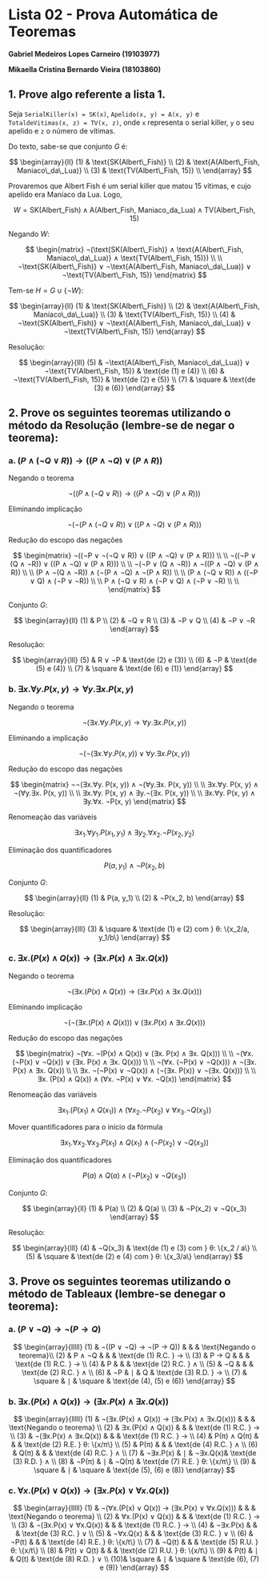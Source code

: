 # Lista 02 - Prova Automática de Teoremas

**Gabriel Medeiros Lopes Carneiro (19103977)**

**Mikaella Cristina Bernardo Vieira (18103860)**

## 1. Prove algo referente a lista 1.


Seja `SerialKiller(x) = SK(x)`, `Apelido(x, y) = A(x, y)` e `TotaldeVitimas(x, z) = TV(x, z)`, onde `x` representa o serial killer, `y` o seu apelido e `z` o número de vítimas.

Do texto, sabe-se que conjunto $G$ é:

$$
\begin{array}{ll}
(1)     &   \text{SK(Albert\_Fish)}                 \\
(2)     &   \text{A(Albert\_Fish, Maniaco\_da\_Lua)} \\
(3)     &   \text{TV(Albert\_Fish, 15)}             \\
\end{array}
$$

Provaremos que Albert Fish é um serial killer que matou 15 vítimas, e cujo apelido era Maníaco da Lua.
Logo,

$$
W = \text{SK(Albert\_Fish)} ∧ \text{A(Albert\_Fish, Maniaco\_da\_Lua)} ∧ \text{TV(Albert\_Fish, 15)}
$$

Negando $W$:

$$
\begin{matrix}
¬(\text{SK(Albert\_Fish)} ∧ \text{A(Albert\_Fish, Maniaco\_da\_Lua)} ∧ \text{TV(Albert\_Fish, 15)}) \\ \\
¬\text{SK(Albert\_Fish)} ∨ ¬\text{A(Albert\_Fish, Maniaco\_da\_Lua)} ∨ ¬\text{TV(Albert\_Fish, 15)}
\end{matrix}
$$

Tem-se $H = G ∪ \{¬W\}$:

$$
\begin{array}{ll}
(1)     &   \text{SK(Albert\_Fish)}                     \\
(2)     &   \text{A(Albert\_Fish, Maniaco\_da\_Lua)}    \\
(3)     &   \text{TV(Albert\_Fish, 15)}                 \\
(4)     &   ¬\text{SK(Albert\_Fish)} ∨ ¬\text{A(Albert\_Fish, Maniaco\_da\_Lua)} ∨ ¬\text{TV(Albert\_Fish, 15)}
\end{array}
$$


Resolução:

$$
\begin{array}{lll}
(5)     &   ¬\text{A(Albert\_Fish, Maniaco\_da\_Lua)} ∨ ¬\text{TV(Albert\_Fish, 15)}    &   \text{de (1) e (4)} \\
(6)     &   ¬\text{TV(Albert\_Fish, 15)}    &   \text{de (2) e (5)} \\
(7)     &   \square   & \text{de (3) e (6)}
\end{array}
$$

## 2. Prove os seguintes teoremas utilizando o método da Resolução (lembre-se de negar o teorema):

### a. $(P ∧ (¬Q ∨ R)) → ((P ∧ ¬Q) ∨ (P ∧ R))$

Negando o teorema

$$
¬((P ∧ (¬Q ∨ R)) → ((P ∧ ¬Q) ∨ (P ∧ R)))
$$

Eliminando implicação

$$
¬(¬(P ∧ (¬Q ∨ R)) ∨ ((P ∧ ¬Q) ∨ (P ∧ R)))
$$

Redução do escopo das negações

$$
\begin{matrix}
¬((¬P ∨ ¬(¬Q ∨ R)) ∨ ((P ∧ ¬Q) ∨ (P ∧ R))) \\ \\
¬((¬P ∨ (Q ∧ ¬R)) ∨ ((P ∧ ¬Q) ∨ (P ∧ R))) \\ \\
¬(¬P ∨ (Q ∧ ¬R)) ∧ ¬((P ∧ ¬Q) ∨ (P ∧ R)) \\ \\
(P ∧ ¬(Q ∧ ¬R)) ∧ (¬(P ∧ ¬Q) ∧ ¬(P ∧ R)) \\ \\
(P ∧ (¬Q ∨ R)) ∧ ((¬P ∨ Q) ∧ (¬P ∨ ¬R)) \\ \\
P ∧ (¬Q ∨ R) ∧ (¬P ∨ Q) ∧ (¬P ∨ ¬R) \\ \\
\end{matrix}
$$

Conjunto $G$:

$$
\begin{array}{ll}
(1)     &   P \\
(2)     &   ¬Q ∨ R \\
(3)     &   ¬P ∨ Q \\
(4)     &   ¬P ∨ ¬R
\end{array}
$$

Resolução:

$$
\begin{array}{lll}
(5)     &   R ∨ ¬P      & \text{de (2) e (3)} \\
(6)     &   ¬P          & \text{de (5) e (4)} \\
(7)     &   \square     & \text{de (6) e (1)}
\end{array}
$$

### b. $∃x.∀y. P(x, y) → ∀y.∃x. P(x, y)$

Negando o teorema

$$
¬(∃x.∀y. P(x, y) → ∀y.∃x. P(x, y))
$$

Eliminando a implicação

$$
¬(¬(∃x.∀y. P(x, y)) ∨ ∀y.∃x. P(x, y))
$$

Redução do escopo das negações

$$
\begin{matrix}
¬¬(∃x.∀y. P(x, y)) ∧ ¬(∀y.∃x. P(x, y)) \\ \\
∃x.∀y. P(x, y) ∧ ¬(∀y.∃x. P(x, y)) \\ \\
∃x.∀y. P(x, y) ∧ ∃y.¬(∃x. P(x, y)) \\ \\
∃x.∀y. P(x, y) ∧ ∃y.∀x. ¬P(x, y)
\end{matrix}
$$

Renomeação das variáveis

$$
∃x_1.∀y_1. P(x_1, y_1) ∧ ∃y_2.∀x_2. ¬P(x_2, y_2)
$$

Eliminação dos quantificadores

$$
P(a, y_1) ∧ ¬P(x_2, b)
$$

Conjunto $G$:

$$
\begin{array}{ll}
(1)     &   P(a, y_1)   \\
(2)     &   ¬P(x_2, b) 
\end{array}
$$

Resolução:

$$
\begin{array}{lll}
(3)     &   \square     &   \text{de (1) e (2) com } θ: \{x_2/a, y_1/b\}    
\end{array}
$$

### c. $∃x. (P(x) ∧ Q(x)) → (∃x. P(x) ∧ ∃x. Q(x))$

Negando o teorema

$$
¬(∃x. (P(x) ∧ Q(x)) → (∃x. P(x) ∧ ∃x. Q(x)))
$$

Eliminando implicação

$$
¬(¬(∃x. (P(x) ∧ Q(x))) ∨ (∃x. P(x) ∧ ∃x. Q(x)))
$$

Redução do escopo das negações

$$
\begin{matrix}
¬(∀x. ¬(P(x) ∧ Q(x)) ∨ (∃x. P(x) ∧ ∃x. Q(x))) \\ \\
¬(∀x. (¬P(x) ∨ ¬Q(x)) ∨ (∃x. P(x) ∧ ∃x. Q(x))) \\ \\
¬(∀x. (¬P(x) ∨ ¬Q(x))) ∧ ¬(∃x. P(x) ∧ ∃x. Q(x)) \\ \\
∃x. ¬(¬P(x) ∨ ¬Q(x)) ∧ (¬(∃x. P(x)) ∨ ¬(∃x. Q(x))) \\ \\
∃x. (P(x) ∧ Q(x)) ∧ (∀x. ¬P(x) ∨ ∀x. ¬Q(x))
\end{matrix}
$$

Renomeação das variáveis    

$$
∃x_1. (P(x_1) ∧ Q(x_1)) ∧ (∀x_2. ¬P(x_2) ∨ ∀x_3. ¬Q(x_3))
$$

Mover quantificadores para o início da fórmula

$$
∃x_1.∀x_2.∀x_3. P(x_1) ∧ Q(x_1) ∧ (¬P(x_2) ∨ ¬Q(x_3))
$$

Eliminação dos quantificadores

$$
P(a) ∧ Q(a) ∧ (¬P(x_2) ∨ ¬Q(x_3))
$$

Conjunto $G$:

$$
\begin{array}{ll}
(1)     &   P(a)                \\
(2)     &   Q(a)                \\
(3)     &   ¬P(x_2) ∨ ¬Q(x_3) 
\end{array}
$$

Resolução:

$$
\begin{array}{lll}
(4)     &   ¬Q(x_3)   &   \text{de (1) e (3) com } θ: \{x_2 / a\} \\
(5)     &   \square   &   \text{de (2) e (4) com } θ: \{x_3/a\}
\end{array}
$$

## 3. Prove os seguintes teoremas utilizando o método de Tableaux (lembre-se denegar o teorema):

### a. $(P ∨ ¬Q) → ¬(P → Q)$

$$
\begin{array}{lllll}
(1) &   ¬((P ∨ ¬Q) → ¬(P → Q))  &       &           &   \text{Negando o teorema}\\
(2) &   P ∧ ¬Q                  &       &           &   \text{de (1) R.C. } →   \\
(3) &   P → Q                   &       &           &   \text{de (1) R.C. } →   \\
(4) &   P                       &       &           &   \text{de (2) R.C. } ∧   \\
(5) &   ¬Q                      &       &           &   \text{de (2) R.C. } ∧   \\
(6) &   ¬P                      &   ∣   &   Q       &   \text{de (3) R.D. } →   \\
(7) &   \square                 &   ∣   &   \square &   \text{de (4), (5) e (6)}
\end{array}
$$

### b. $∃x.(P(x) ∧ Q(x)) → (∃x.P(x) ∧ ∃x.Q(x))$

$$
\begin{array}{lllll}
(1) &   ¬(∃x.(P(x) ∧ Q(x)) → (∃x.P(x) ∧ ∃x.Q(x)))   &       &           &   \text{Negando o teorema}        \\
(2) &   ∃x.(P(x) ∧ Q(x))                            &       &           &   \text{de (1) R.C. } →           \\
(3) &   ¬(∃x.P(x) ∧ ∃x.Q(x))                        &       &           &   \text{de (1) R.C. } →           \\
(4) &   P(π) ∧ Q(π)                                 &       &           &   \text{de (2) R.E. } θ: \{x/π\}  \\
(5) &   P(π)                                        &       &           &   \text{de (4) R.C. } ∧           \\
(6) &   Q(π)                                        &       &           &   \text{de (4) R.C. } ∧           \\
(7) &   ¬∃x.P(x)                                    &   ∣   &   ¬∃x.Q(x)&   \text{de (3) R.D. } ∧           \\
(8) &   ¬P(π)                                       &   ∣   &   ¬Q(π)   &   \text{de (7) R.E. } θ: \{x/π\}  \\
(9) &   \square                                     &   ∣   &   \square &   \text{de (5), (6) e (8)}
\end{array}
$$

### c. $∀x.(P(x) ∨ Q(x)) → (∃x.P(x) ∨ ∀x.Q(x))$

$$
\begin{array}{lllll}
(1) &   ¬(∀x.(P(x) ∨ Q(x)) → (∃x.P(x) ∨ ∀x.Q(x)))   &       &           &   \text{Negando o teorema}        \\
(2) &   ∀x.(P(x) ∨ Q(x))                            &       &           &   \text{de (1) R.C. } →           \\
(3) &   ¬(∃x.P(x) ∨ ∀x.Q(x))                        &       &           &   \text{de (1) R.C. } →           \\
(4) &   ¬∃x.P(x)                                    &       &           &   \text{de (3) R.C. } ∨           \\
(5) &   ¬∀x.Q(x)                                    &       &           &   \text{de (3) R.C. } ∨           \\
(6) &   ¬P(t)                                       &       &           &   \text{de (4) R.E. } θ: \{x/t\}  \\
(7) &   ¬Q(t)                                       &       &           &   \text{de (5) R.U. } θ: \{x/t\}  \\
(8) &   P(t) ∨ Q(t)                                 &       &           &   \text{de (2) R.U. } θ: \{x/t\}  \\
(9) &   P(t)                                        &   ∣   &   Q(t)    &   \text{de (8) R.D. } ∨           \\
(10)&   \square                                     &   ∣   &   \square &   \text{de (6), (7) e (9)}
\end{array}
$$
